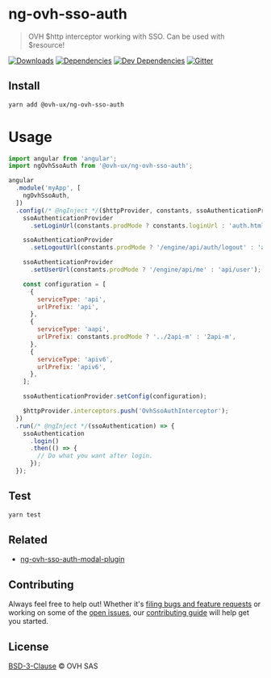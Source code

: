 # ng-ovh-sso-auth

> OVH $http interceptor working with SSO. Can be used with $resource!

[![Downloads](https://badgen.net/npm/dt/@ovh-ux/ng-ovh-sso-auth)](https://npmjs.com/package/@ovh-ux/ng-ovh-sso-auth) [![Dependencies](https://badgen.net/david/dep/ovh-ux/ng-ovh-sso-auth)](https://npmjs.com/package/@ovh-ux/ng-ovh-sso-auth?activeTab=dependencies) [![Dev Dependencies](https://badgen.net/david/dev/ovh-ux/ng-ovh-sso-auth)](https://npmjs.com/package/@ovh-ux/ng-ovh-sso-auth?activeTab=dependencies) [![Gitter](https://badgen.net/badge/gitter/ovh-ux/blue?icon=gitter)](https://gitter.im/ovh/ux)

## Install

```sh
yarn add @ovh-ux/ng-ovh-sso-auth
```

# Usage

```js
import angular from 'angular';
import ngOvhSsoAuth from '@ovh-ux/ng-ovh-sso-auth';

angular
  .module('myApp', [
    ngOvhSsoAuth,
  ])
  .config(/* @ngInject */($httpProvider, constants, ssoAuthenticationProvider) => {
    ssoAuthenticationProvider
      .setLoginUrl(constants.prodMode ? constants.loginUrl : 'auth.html');

    ssoAuthenticationProvider
      .setLogoutUrl(constants.prodMode ? '/engine/api/auth/logout' : 'api/proxypass/auth/logout');

    ssoAuthenticationProvider
      .setUserUrl(constants.prodMode ? '/engine/api/me' : 'api/user');

    const configuration = [
      {
        serviceType: 'api',
        urlPrefix: 'api',
      },
      {
        serviceType: 'aapi',
        urlPrefix: constants.prodMode ? '../2api-m' : '2api-m',
      },
      {
        serviceType: 'apiv6',
        urlPrefix: 'apiv6',
      },
    ];

    ssoAuthenticationProvider.setConfig(configuration);

    $httpProvider.interceptors.push('OvhSsoAuthInterceptor');
  })
  .run(/* @ngInject */(ssoAuthentication) => {
    ssoAuthentication
      .login()
      .then(() => {
        // Do what you want after login.
      });
  });
```

## Test

```sh
yarn test
```

## Related

- [ng-ovh-sso-auth-modal-plugin](https://github.com/ovh-ux/ng-ovh-sso-auth-modal-plugin)

## Contributing

Always feel free to help out! Whether it's [filing bugs and feature requests](https://github.com/ovh-ux/ng-ovh-sso-auth/issues/new) or working on some of the [open issues](https://github.com/ovh-ux/ng-ovh-sso-auth/issues), our [contributing guide](https://github.com/ovh-ux/manager/blob/master/CONTRIBUTING.md) will help get you started.

## License

[BSD-3-Clause](LICENSE) © OVH SAS
